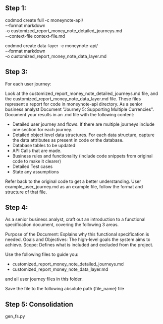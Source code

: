## Step 1:

codmod create full -c moneynote-api/ \
--format markdown \
-o customized_report_money_note_detailed_journeys.md \
--context-file context-file.md

codmod create data-layer -c moneynote-api/ \
--format markdown \
-o customized_report_money_note_data_layer.md

## Step 3:

For each user journey:

Look at the customized_report_money_note_detailed_journeys.md file, and the customized_report_money_note_data_layer.md file. These files represent a report for code in moneynote-api directory. As a senior business analyst Document "Journey 5: Supporting Multiple Currencies". Document your results in an .md file with the following content:

* Detailed user journey and flows. If there are multiple journeys include one section for each journey.
* Detailed object level data structures. For each data structure, capture the data attributes as present in code or the database.
* Database tables to be updated
* API Calls that are made.
* Business rules and functionality (include code snippets from original code to make it clearer)
* Detailed Test cases
* State any assumptions

Refer back to the original code to get a better understanding. User example_user_journey.md as an example file, follow the format and structure of that file.

## Step 4:
As a senior business analyst, craft out an introduction to a functional specification document, covering the following 3 areas.

Purpose of the Document: Explains why this functional specification is needed.
Goals and Objectives: The high-level goals the system aims to achieve.
Scope: Defines what is included and excluded from the project.

Use the following files to guide you:

* customized_report_money_note_detailed_journeys.md
* customized_report_money_note_data_layer.md

and all user journey files in this folder.

Save the file to the following absolute path {file_name} file

## Step 5: Consolidation

gen_fs.py
